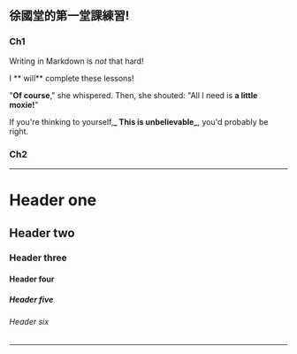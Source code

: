 ## 徐國堂的第一堂課練習!

### Ch1

Writing in Markdown is _not_ that hard!

I ** will** complete these lessons!

"**Of course**," she whispered. Then, she shouted: "All I need is **a little moxie!**"

If you're thinking to yourself,**_ This is unbelievable_**, you'd probably be right.

### Ch2

---
# Header one
## Header two
### Header three
#### Header four
##### Header five
###### Header six
---
